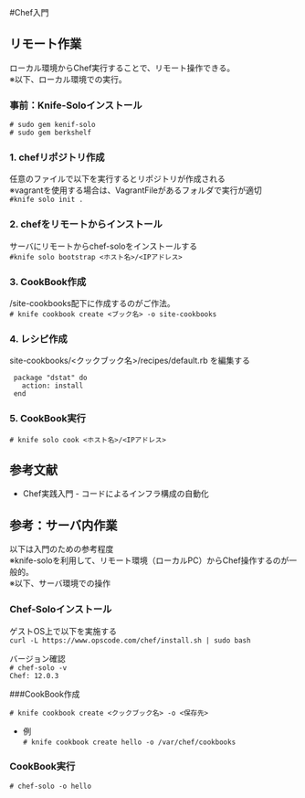 #Chef入門

## リモート作業
ローカル環境からChef実行することで、リモート操作できる。  
※以下、ローカル環境での実行。

### 事前：Knife-Soloインストール
`# sudo gem kenif-solo`  
`# sudo gem berkshelf`

### 1. chefリポジトリ作成
任意のファイルで以下を実行するとリポジトリが作成される  
※vagrantを使用する場合は、VagrantFileがあるフォルダで実行が適切  
`#knife solo init .`

### 2. chefをリモートからインストール
サーバにリモートからchef-soloをインストールする  
`#knife solo bootstrap <ホスト名>/<IPアドレス>`

### 3. CookBook作成
/site-cookbooks配下に作成するのがご作法。  
`# knife cookbook create <ブック名> -o site-cookbooks`

### 4. レシピ作成

site-cookbooks/<クックブック名>/recipes/default.rb
を編集する

     package "dstat" do
       action: install
     end

### 5. CookBook実行

`# knife solo cook <ホスト名>/<IPアドレス>`

## 参考文献

- Chef実践入門 - コードによるインフラ構成の自動化


## 参考：サーバ内作業
以下は入門のための参考程度  
※knife-soloを利用して、リモート環境（ローカルPC）からChef操作するのが一般的。  
※以下、サーバ環境での操作

### Chef-Soloインストール

ゲストOS上で以下を実施する  
`curl -L https://www.opscode.com/chef/install.sh | sudo bash`

バージョン確認  
`# chef-solo -v`  
`Chef: 12.0.3`

###CookBook作成

`# knife cookbook create <クックブック名> -o <保存先>`  

- 例  
`# knife cookbook create hello -o /var/chef/cookbooks`

### CookBook実行

`# chef-solo -o hello`

